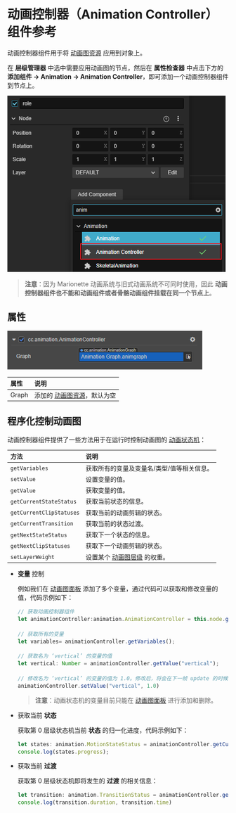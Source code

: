 # 动画控制器（Animation Controller）组件参考

动画控制器组件用于将 [动画图资源](animation-graph.md) 应用到对象上。

在 **层级管理器** 中选中需要应用动画图的节点，然后在 **属性检查器** 中点击下方的 **添加组件 -> Animation -> Animation Controller**，即可添加一个动画控制器组件到节点上。

![add-animation-controller](animation-controller/add-animation-controller.png)

> **注意**：因为 Marionette 动画系统与旧式动画系统不可同时使用，因此 **动画控制器组件也不能和动画组件或者骨骼动画组件挂载在同一个节点上**。

## 属性

![animation-controller](animation-graph/animation-controller.png)

| 属性  | 说明          |
| :---- | :----------- |
| Graph | 添加的 [动画图资源](animation-graph.md)，默认为空 |

## 程序化控制动画图

动画控制器组件提供了一些方法用于在运行时控制动画图的 [动画状态机](animation-graph-basics.md)：

| 方法                      | 说明                     |
| :----------------------- | :----------------------- |
| `getVariables`           | 获取所有的变量及变量名/类型/值等相关信息。|
| `setValue`               | 设置变量的值。             |
| `getValue`               | 获取变量的值。             |
| `getCurrentStateStatus`  | 获取当前状态的信息。       |
| `getCurrentClipStatuses` | 获取当前的动画剪辑的状态。  |
| `getCurrentTransition`   | 获取当前的状态过渡。       |
| `getNextStateStatus`     | 获取下一个状态的信息。     |
| `getNextClipStatuses`    | 获取下一个动画剪辑的状态。  |
| `setLayerWeight`         | 设置某个 [动画图层级](animation-graph-layer.md) 的权重。|

- **变量** 控制

    例如我们在 [动画图面板](./animation-graph-panel.md#%E5%8F%98%E9%87%8F%EF%BC%88variables%EF%BC%89) 添加了多个变量，通过代码可以获取和修改变量的值，代码示例如下：

    ```ts
    // 获取动画控制器组件    
    let animationController:animation.AnimationController = this.node.getComponent(animation.AnimationController)

    // 获取所有的变量
    let variables= animationController.getVariables();

    // 获取名为 ‘vertical’ 的变量的值
    let vertical: Number = animationController.getValue("vertical");

    // 修改名为 ‘vertical’ 的变量的值为 1.0。修改后，将会在下一帧 update 的时候计算条件过渡
    animationController.setValue("vertical", 1.0)
    ```

    > **注意**：动画状态机的变量目前只能在 [动画图面板](animation-graph-panel.md#%E5%8F%98%E9%87%8F%EF%BC%88variables%EF%BC%89) 进行添加和删除。

- 获取当前 **状态**

    获取第 0 层级状态机当前 **状态** 的归一化进度，代码示例如下：

    ```ts
    let states: animation.MotionStateStatus = animationController.getCurrentStateStatus(0)
    console.log(states.progress);
    ```

- 获取当前 **过渡**

    获取第 0 层级状态机即将发生的 **过渡** 的相关信息：

    ```ts
    let transition: animation.TransitionStatus = animationController.getCurrentTransition(0)
    console.log(transition.duration, transition.time)
    ```
